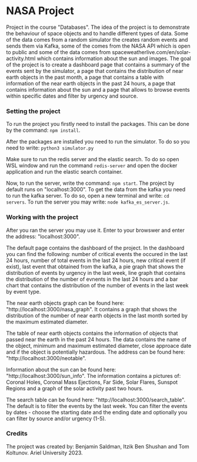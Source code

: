 # NASA Project
Project in the course "Databases".
The idea of the project is to demonstrate the behaviour of space objects and to handle different types of data.
Some of the data comes from a random simulator the creates random events and sends them via Kafka, some of the comes from
the NASA API which is open to public and some of the data comes from spaceweatherlive.com/en/solar-activity.html which contains information about the
sun and images.
The goal of the project is to create a dashboard page that contains a summary of the events sent by the simulator, a page that contains 
the distribution of near earth objects in the past month, a page that contains a table with information of the near earth objects in the past 24 hours, a page
that contains information about the sun and a page that allows to browse events within specific dates and filter by urgency and source.

### Setting the project
To run the project you firstly need to install the packages. This can be done by the command: ```npm install```.

After the packages are installed you need to run the simulator. To do so you need to write: ```python3 simulator.py```

Make sure to run the redis server and the elastic search. To do so open WSL window and run the command ```redis-server``` and open the 
docker application and run the elastic search container.

Now, to run the server, write the command: ```npm start```. The project by default runs on "localhost:3000".
To get the data from the kafka you need to run the kafka server. To do so, open a new terminal and write: ```cd servers```. To run the 
server you may write: ```node kafka_es_server.js```.

### Working with the project
After you ran the server you may use it. Enter to your browswer and enter the address: "localhost:3000".

The default page contains the dashboard of the project. In the dashboard you can find the following: number of critical events the occured
in the last 24 hours, number of total events in the last 24 hours, new critical event (if exist), last event that obtained from the kafka, a pie
graph that shows the distribution of events by urgency in the last week, line graph that contains the distribution of the number of evnents in the last 24 hours and 
a bar chart that contains the distribution of the number of events in the last week by event type.

The near earth objects graph can be found here: "http://localhost:3000/nasa_graph". It contains a graph that shows the distribution of the number of near earth objects 
in the last month sorted by the maximum estimated diameter.

The table of near earth objects contains the information of objects that passed near the earth in the past 24 hours. The data contains the name of the object, minimum and
maximum estimated diameter, close approace date and if the object is potentially hazardous. The address can be found here: "http://localhost:3000/neotable".

Information about the sun can be found here: "http://localhost:3000/sun_info". The information contains a pictures of: Coronal Holes, Coronal Mass Ejections, Far Side,
Solar Flares, Sunspot Regions and a graph of the solar activity past two hours.

The search table can be found here: "http://localhost:3000/search_table". The default is to filter the events by the last week. You can filter the events by dates - choose
the starting date and the ending date and optionally you can filter by source and/or urgency (1-5).

### Credits
The project was created by: Benjamin Saldman, Itzik Ben Shushan and Tom Koltunov. Ariel University 2023. 


